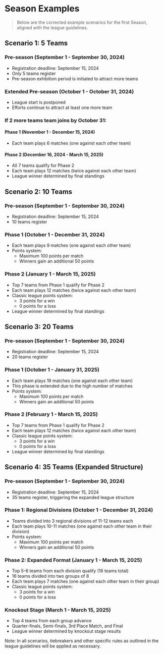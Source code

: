 # Season Examples
> Below are the corrected example scenarios for the first Season, aligned with the league guidelines.

## Scenario 1: 5 Teams

### Pre-season (September 1 - September 30, 2024)
- Registration deadline: September 15, 2024
- Only 5 teams register
- Pre-season exhibition period is initiated to attract more teams

### Extended Pre-season (October 1 - October 31, 2024)
- League start is postponed
- Efforts continue to attract at least one more team

### If 2 more teams team joins by October 31:

#### Phase 1 (November 1 - December 15, 2024)
- Each team plays 6 matches (one against each other team)

#### Phase 2 (December 16, 2024 - March 15, 2025)
- All 7 teams qualify for Phase 2
- Each team plays 12 matches (twice against each other team)
- League winner determined by final standings

## Scenario 2: 10 Teams

### Pre-season (September 1 - September 30, 2024)
- Registration deadline: September 15, 2024
- 10 teams register

### Phase 1 (October 1 - December 31, 2024)
- Each team plays 9 matches (one against each other team)
- Points system: 
  - Maximum 100 points per match
  - Winners gain an additional 50 points

### Phase 2 (January 1 - March 15, 2025)
- Top 7 teams from Phase 1 qualify for Phase 2
- Each team plays 12 matches (twice against each other team)
- Classic league points system:
  - 3 points for a win
  - 0 points for a loss
- League winner determined by final standings

## Scenario 3: 20 Teams

### Pre-season (September 1 - September 30, 2024)
- Registration deadline: September 15, 2024
- 20 teams register

### Phase 1 (October 1 - January 31, 2025)
- Each team plays 19 matches (one against each other team)
- This phase is extended due to the high number of matches
- Points system: 
  - Maximum 100 points per match
  - Winners gain an additional 50 points

### Phase 2 (February 1 - March 15, 2025)
- Top 7 teams from Phase 1 qualify for Phase 2
- Each team plays 12 matches (twice against each other team)
- Classic league points system:
  - 3 points for a win
  - 0 points for a loss
- League winner determined by final standings

## Scenario 4: 35 Teams (Expanded Structure)

### Pre-season (September 1 - September 30, 2024)
- Registration deadline: September 15, 2024
- 35 teams register, triggering the expanded league structure

### Phase 1: Regional Divisions (October 1 - December 31, 2024)
- Teams divided into 3 regional divisions of 11-12 teams each
- Each team plays 10-11 matches (one against each other team in their division)
- Points system: 
  - Maximum 100 points per match
  - Winners gain an additional 50 points

### Phase 2: Expanded Format (January 1 - March 15, 2025)
- Top 5-6 teams from each division qualify (16 teams total)
- 16 teams divided into two groups of 8
- Each team plays 7 matches (one against each other team in their group)
- Classic league points system:
  - 3 points for a win
  - 0 points for a loss

### Knockout Stage (March 1 - March 15, 2025)
- Top 4 teams from each group advance
- Quarter-finals, Semi-finals, 3rd Place Match, and Final
- League winner determined by knockout stage results

Note: In all scenarios, tiebreakers and other specific rules as outlined in the league guidelines will be applied as necessary.